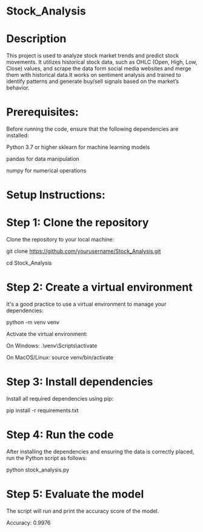 # Stock_Analysis
# Description
This project is used to analyze stock market trends and predict stock movements. It utilizes historical stock data, such as OHLC (Open, High, Low, Close) values, and scrape the data form social media websites and merge them with historical data.It works on sentiment analysis and trained to identify patterns and generate buy/sell signals based on the market’s behavior. 

# Prerequisites:
Before running the code, ensure that the following dependencies are installed:

Python 3.7 or higher
sklearn for machine learning models

pandas for data manipulation

numpy for numerical operations

# Setup Instructions:
# Step 1: Clone the repository

Clone the repository to your local machine:

git clone https://github.com/yourusername/Stock_Analysis.git

cd Stock_Analysis

# Step 2: Create a virtual environment 

It's a good practice to use a virtual environment to manage your dependencies:

python -m venv venv

Activate the virtual environment:

On Windows:
.\venv\Scripts\activate

On MacOS/Linux:
source venv/bin/activate

# Step 3: Install dependencies

Install all required dependencies using pip:

pip install -r requirements.txt

# Step 4: Run the code

After installing the dependencies and ensuring the data is correctly placed, run the Python script as follows:

python stock_analysis.py

# Step 5: Evaluate the model

The script will run and print the accuracy score of the model.

Accuracy: 0.9976
